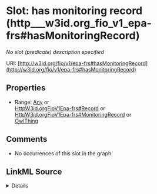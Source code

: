

# Slot: has monitoring record (http___w3id.org_fio_v1_epa-frs#hasMonitoringRecord)


_No slot (predicate) description specified_







URI: [http://w3id.org/fio/v1/epa-frs#hasMonitoringRecord](http://w3id.org/fio/v1/epa-frs#hasMonitoringRecord)



<!-- no inheritance hierarchy -->








## Properties

* Range: [Any](../classes/Any.md)&nbsp;or&nbsp;<br />[HttpW3id.orgFioV1Epa-frs#Record](../classes/HttpW3id.orgFioV1Epa-frs#Record.md)&nbsp;or&nbsp;<br />[HttpW3id.orgFioV1Epa-frs#MonitoringRecord](../classes/HttpW3id.orgFioV1Epa-frs#MonitoringRecord.md)&nbsp;or&nbsp;<br />[OwlThing](../classes/OwlThing.md)





## Comments

* No occurrences of this slot in the graph.



## LinkML Source

<details>

```yaml
name: http___w3id.org_fio_v1_epa-frs#hasMonitoringRecord
description: No slot (predicate) description specified
title: has monitoring record
comments:
- No occurrences of this slot in the graph.
from_schema: fio-kg
rank: 1000
slot_uri: http://w3id.org/fio/v1/epa-frs#hasMonitoringRecord
alias: http___w3id.org_fio_v1_epa_frs#hasMonitoringRecord
subproperty_of: http___w3id.org_fio_v1_epa-frs#hasRecord
union_of:
- '{''domain'': ''http___w3id.org_fio_v1_epa-frs#FRS-Facility''}'
- '{''domain'': ''fio_Facility''}'
- '{''domain'': ''owl_Thing''}'
- '{''domain'': ''__Be7f93ca25b469f263a4abeaf0a1ee33a''}'
range: Any
any_of:
- range: http___w3id.org_fio_v1_epa-frs#Record
- range: http___w3id.org_fio_v1_epa-frs#MonitoringRecord
- range: owl_Thing

```
</details>